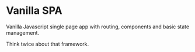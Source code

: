 # Vanilla SPA
Vanilla Javascript single page app with routing, components and basic state management.

Think twice about that framework.
